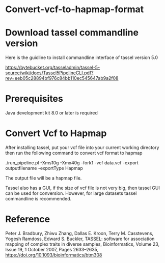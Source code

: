 # Convert-vcf-to-hapmap-format
# Download tassel commandline version

Here is the guidline to install commandline interface of tassel version 5.0

https://bytebucket.org/tasseladmin/tassel-5-source/wiki/docs/Tassel5PipelineCLI.pdf?rev=eeb05c28894bf976c84bb110ec545647ab9a2f08

# Prerequisites

Java development kit 8.0 or later is required 
# Convert Vcf to Hapmap

After installing tassel, put your vcf file into your current working directory then run the following command to convert vcf format to hapmap

./run_pipeline.pl -Xms10g -Xmx40g -fork1 -vcf data.vcf -export outputfilename -exportType Hapmap
 
 The output file will be a hapmap file. 
 
Tassel also has a GUI, if the size of vcf file is not very big, then tassel GUI can be used for conversion. However, for large datasets tassel commandline is recommended. 

# Reference

Peter J. Bradbury, Zhiwu Zhang, Dallas E. Kroon, Terry M. Casstevens, Yogesh Ramdoss, Edward S. Buckler, TASSEL: software for association mapping of complex traits in diverse samples, Bioinformatics, Volume 23, Issue 19, 1 October 2007, Pages 2633–2635, https://doi.org/10.1093/bioinformatics/btm308
